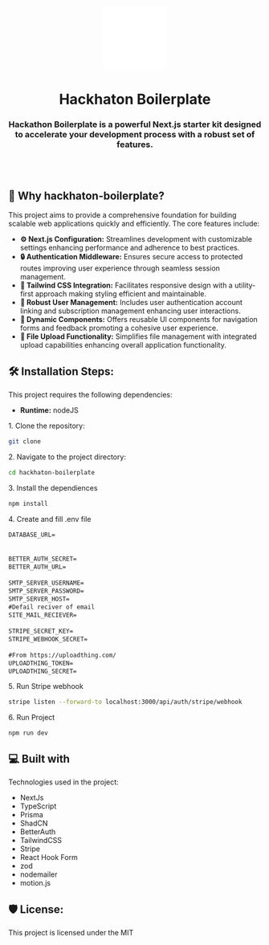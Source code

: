 <p align="center">
  <img src="https://raw.githubusercontent.com/Fivlas/hackhaton-boilerplate/refs/heads/main/public/Logo.svg" alt="project-image" width="25%">
</p>
<h1 align="center" id="title">Hackhaton Boilerplate</h1>
<h3 align="center">Hackathon Boilerplate is a powerful Next.js starter kit designed to accelerate your development process with a robust set of features.</h3>
<br><br>
  
  
<h2>🧐 Why hackhaton-boilerplate?</h2>

<p>This project aims to provide a
comprehensive foundation for building scalable web applications quickly and efficiently. The core features include:</p>

*   **⚙ Next.js Configuration:** Streamlines development with customizable settings enhancing performance and adherence to best practices.
*   **🔒 Authentication Middleware:** Ensures secure access to protected routes improving user experience through seamless session management.
*   **🎨 Tailwind CSS Integration:** Facilitates responsive design with a utility-first approach making styling efficient and maintainable.
*   **👥 Robust User Management:** Includes user authentication account linking and subscription management enhancing user interactions.
*   **🔄 Dynamic Components:** Offers reusable Ul components for navigation forms and feedback promoting a cohesive user experience.
*   **📁 File Upload Functionality:** Simplifies file management with integrated upload capabilities enhancing overall application functionality.

<h2>🛠️ Installation Steps:</h2>
<p>This project requires the following dependencies:</p>

*   **Runtime:** nodeJS


<p>1. Clone the repository:</p>

```bash
git clone
```

<p>2. Navigate to the project directory:</p>

```bash
cd hackhaton-boilerplate
```

<p>3. Install the dependiences</p>

```bash
npm install
```

<p>4. Create and fill .env file</p>

```env
DATABASE_URL=


BETTER_AUTH_SECRET=
BETTER_AUTH_URL=

SMTP_SERVER_USERNAME=
SMTP_SERVER_PASSWORD=
SMTP_SERVER_HOST=
#Defail reciver of email
SITE_MAIL_RECIEVER=

STRIPE_SECRET_KEY=
STRIPE_WEBHOOK_SECRET=

#From https://uploadthing.com/
UPLOADTHING_TOKEN=
UPLOADTHING_SECRET=
```

<p>5. Run Stripe webhook</p>

```bash
stripe listen --forward-to localhost:3000/api/auth/stripe/webhook
```

<p>6. Run Project</p>

```bash
npm run dev
```
  
<h2>💻 Built with</h2>

Technologies used in the project:

*   NextJs
*   TypeScript
*   Prisma
*   ShadCN
*   BetterAuth
*   TailwindCSS
*   Stripe
*   React Hook Form
*   zod
*   nodemailer
*   motion.js

<h2>🛡️ License:</h2>

This project is licensed under the MIT

